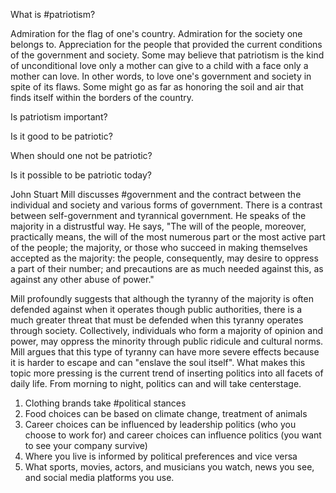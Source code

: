 What is #patriotism?

Admiration for the flag of one's country.  Admiration for the society one belongs to.  Appreciation for the people that provided the current conditions of the government and society.  Some may believe that patriotism is the kind of unconditional love only a mother can give to a child with a face only a mother can love.  In other words, to love one's government and society in spite of its flaws.  Some might go as far as honoring the soil and air that finds itself within the borders of the country.

Is patriotism important?



Is it good to be patriotic?

When should one not be patriotic?

Is it possible to be patriotic today?

John Stuart Mill discusses #government and the contract between the individual and society and various forms of government.  There is a contrast between self-government and tyrannical government.  He speaks of the majority in a distrustful way.  He says, "The will of the people, moreover, practically means, the will of the most numerous part or the most active part of the people; the majority, or those who succeed in making themselves accepted as the majority: the people, consequently, may desire to oppress a part of their number; and precautions are as much needed against this, as against any other abuse of power." 

Mill profoundly suggests that although the tyranny of the majority is often defended against when it operates though public authorities, there is a much greater threat that must be defended when this tyranny operates through society.  Collectively, individuals who form a majority of opinion and power, may oppress the minority through public ridicule and cultural norms.  Mill argues that this type of tyranny can have more severe effects because it is harder to escape and can "enslave the soul itself".  What makes this topic more pressing is the current trend of inserting politics into all facets of daily life.  From morning to night, politics can and will take centerstage.  

1. Clothing brands take #political stances
2. Food choices can be based on climate change, treatment of animals
3. Career choices can be influenced by leadership politics (who you choose to work for) and career choices can influence politics (you want to see your company survive)  
4. Where you live is informed by political preferences and vice versa
5. What sports, movies, actors, and musicians you watch, news you see, and social media platforms you use.

  